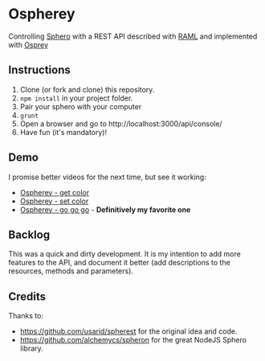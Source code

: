# Ospherey

Controlling [Sphero](http://www.gosphero.com/sphero-2-0/) with a REST API described with [RAML](http://raml.org) and implemented with [Osprey](https://github.com/mulesoft/osprey)

## Instructions

1. Clone (or fork and clone) this repository.
2. `npm install` in your project folder.
3. Pair your sphero with your computer
4. `grunt`
5. Open a browser and go to http://localhost:3000/api/console/
6. Have fun (it's mandatory)!

## Demo
I promise better videos for the next time, but see it working:
- [Ospherey - get color](https://www.youtube.com/watch?v=JDjXPEVWEbs)
- [Ospherey - set color](https://www.youtube.com/watch?v=ZXIPgW_0k4w)
- [Ospherey - go go go](https://www.youtube.com/watch?v=JN182CzBlXI) - **Definitively my favorite one**

## Backlog
This was a quick and dirty development.
It is my intention to add more features to the API, and document it better (add descriptions to the resources, methods and parameters).

## Credits
Thanks to:
- https://github.com/usarid/spherest for the original idea and code.
- https://github.com/alchemycs/spheron for the great NodeJS Sphero library.
